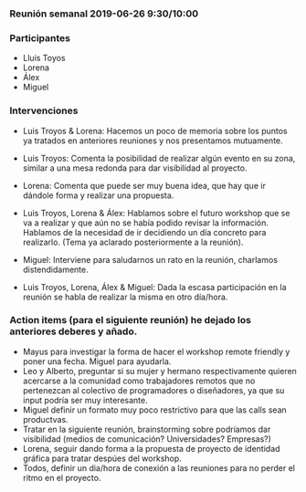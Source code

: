 ### Reunión semanal 2019-06-26 9:30/10:00

### Participantes

- Lluis Toyos
- Lorena
- Álex 
- Miguel

### Intervenciones

* Luis Troyos & Lorena: Hacemos un poco de memoria sobre los puntos ya tratados en anteriores reuniones y nos presentamos mutuamente.

* Luis Troyos: Comenta la posibilidad de realizar algún evento en su zona, similar a una mesa redonda para dar visibilidad al proyecto.

* Lorena: Comenta que puede ser muy buena idea, que hay que ir dándole forma y realizar una propuesta.

* Luis Troyos, Lorena & Álex: Hablamos sobre el futuro workshop que se va a realizar y que aún no se había podido revisar la información.
 Hablamos de la necesidad de ir decidiendo un día concreto para realizarlo.
(Tema ya aclarado posteriormente a la reunión).

* Miguel: Interviene para saludarnos un rato en la reunión, charlamos distendidamente.

* Luis Troyos, Lorena, Álex & Miguel: Dada la escasa participación en la reunión se habla de realizar la misma en otro día/hora.


### Action items (para el siguiente reunión) he dejado los anteriores deberes y añado.

* Mayus para investigar la forma de hacer el workshop remote friendly y poner una fecha. Miguel para ayudarla.
* Leo y Alberto, preguntar si su mujer y hermano respectivamente quieren acercarse a la comunidad como trabajadores remotos que no pertenezcan al colectivo de programadores o diseñadores, ya que su input podría ser muy interesante.
* Miguel definir un formato muy poco restrictivo para que las calls sean productvas.
* Tratar en la siguiente reunión, brainstorming sobre podríamos dar visibilidad (medios de comunicación? Universidades? Empresas?)
* Lorena, seguir dando forma a la propuesta de proyecto de identidad gráfica para tratar despúes del workshop.
* Todos, definir un dia/hora de conexión a las reuniones para no perder el ritmo en el proyecto.